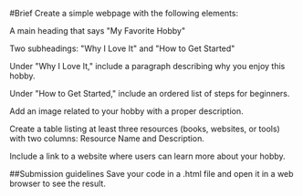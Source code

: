 #Brief
Create a simple webpage with the following elements:

A main heading that says "My Favorite Hobby"

Two subheadings: "Why I Love It" and "How to Get Started"

Under "Why I Love It," include a paragraph describing why you enjoy this hobby.

Under "How to Get Started," include an ordered list of steps for beginners.

Add an image related to your hobby with a proper description.

Create a table listing at least three resources (books, websites, or tools) with two columns: Resource Name and Description.

Include a link to a website where users can learn more about your hobby.

##Submission guidelines
Save your code in a .html file and open it in a web browser to see the result.